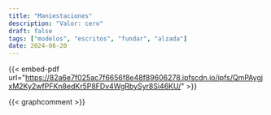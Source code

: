```yaml
---
title: "Maniestaciones"
description: "Valor: cero"
draft: false
tags: ["modelos", "escritos", "fundar", "alzada"]
date: 2024-06-20
---
```


{{< embed-pdf url="https://82a6e7f025ac7f6656f8e48f89606278.ipfscdn.io/ipfs/QmPAygjxM2Ky2wfPFKn8edKr5P8FDv4WgRbySyr8Si46KU/" >}}

{{< graphcomment >}}

